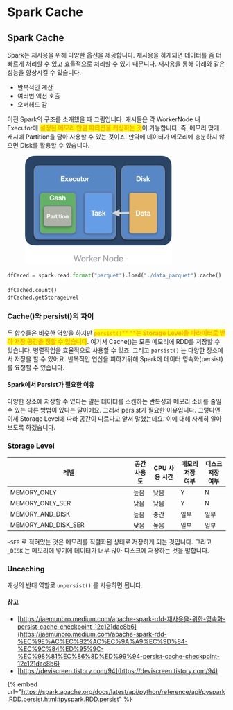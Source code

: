 # Spark Cache

## Spark Cache

Spark는 재사용을 위해 다양한 옵션을 제공합니다. 재사용을 하게되면 데이터를 좀 더 빠르게 처리할 수 있고 효율적으로 처리할 수 있기 때문니다. 재사용을 통해 아래와 같은 성능을 향상시킬 수 있습니다.

* 반복적인 계산
* 여러번 액션 호출
* 오버헤드 감

이전 Spark의 구조를 소개했을 때 그림입니다. 캐시들은 각 WorkerNode 내 Executor에 <mark style="color:orange;">**설정된 메모리 만큼 파티션을 캐싱하는 것**</mark>이 가능합니다. 즉, 메모리 맞게 캐시에 Partition을 담아 사용할 수 있는 것이죠. 만약에 데이터가 메모리에 충분하지 않으면 Disk를 활용할 수 있습니다.

<figure><img src="../../.gitbook/assets/image (8).png" alt="" width="340"><figcaption></figcaption></figure>

```python
dfCaced = spark.read.format("parquet").load("./data_parquet").cache()

dfCached.count()
dfCached.getStorageLvel
```

### Cache()와 persist()의 차이

두 함수들은 비슷한 역할을 하지만 <mark style="color:orange;">**`persist()`**</mark><mark style="color:orange;">** **</mark><mark style="color:orange;">**는 Storage Level을 파라미터로 받아 저장 공간을 정할 수 있습니다**</mark>. 여기서 Cache()는 모든 메모리에 RDD를 저장할 수 있습니다. 병렬작업을 효율적으로 사용할 수 있죠. 그리고 `persist()` 는 다양한 장소에서 저장을 할 수 있어요. 반복적인 연산을 피하기위해 Spark에 데이터 영속화(persist)를 요청할 수 있습니다.

#### Spark에서 Persist가 필요한 이유

다양한 장소에 저장할 수 있다는 말은 데이터를 스캔하는 반복성과 메모리 소비를 줄일 수 있는 다른 방법이 있다는 말이에요. 그래서 persist가 필요한 이유입니다. 그렇다면 이제 Storage Level에 따라 공간이 다르다고 앞서 말했는데요. 이에 대해 자세히 알아보도록 하겠습니다.

### Storage Level

<table><thead><tr><th width="270">레벨</th><th>공간 사용도</th><th>CPU 사용 시간</th><th>메모리 저장 여부</th><th>디스크 저장 여부</th></tr></thead><tbody><tr><td>MEMORY_ONLY</td><td>높음</td><td>낮음</td><td>Y</td><td>N</td></tr><tr><td>MEMORY_ONLY_SER</td><td>낮음</td><td>낮음</td><td>Y</td><td>N</td></tr><tr><td>MEMORY_AND_DISK</td><td>높음</td><td>중간</td><td>일부</td><td>일부</td></tr><tr><td>MEMORY_AND_DISK_SER</td><td>낮음</td><td>높음</td><td>일부</td><td>일부</td></tr></tbody></table>

`~SER` 로 적혀있는 것은 메모리를 직렬화된 상태로 저장하게 되는 것입니다. 그리고 `_DISK` 는 메모리에 넣기에 데이터가 너무 많아 디스크에 저장하는 것을 말합니다.

### Uncaching

캐싱의 반대 역할로 `unpersist()` 를 사용하면 됩니다.



#### 참고

* [https://jaemunbro.medium.com/apache-spark-rdd-재사용을-위한-영속화-persist-cache-checkpoint-12c121dac8b6](https://jaemunbro.medium.com/apache-spark-rdd-%EC%9E%AC%EC%82%AC%EC%9A%A9%EC%9D%84-%EC%9C%84%ED%95%9C-%EC%98%81%EC%86%8D%ED%99%94-persist-cache-checkpoint-12c121dac8b6)
* [https://deviscreen.tistory.com/94](https://deviscreen.tistory.com/94)

{% embed url="https://spark.apache.org/docs/latest/api/python/reference/api/pyspark.RDD.persist.html#pyspark.RDD.persist" %}





